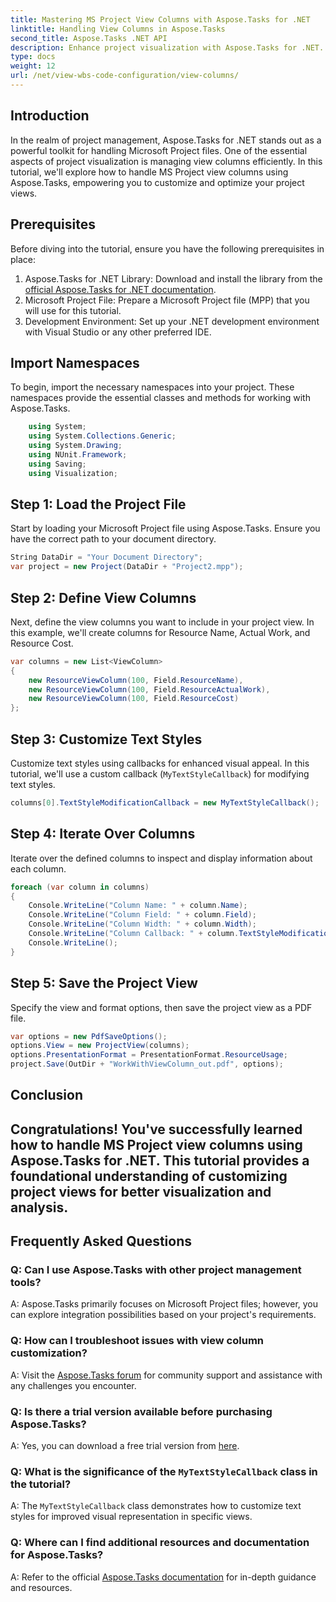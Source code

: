 ```yaml
---
title: Mastering MS Project View Columns with Aspose.Tasks for .NET
linktitle: Handling View Columns in Aspose.Tasks
second_title: Aspose.Tasks .NET API
description: Enhance project visualization with Aspose.Tasks for .NET. Learn to handle MS Project view columns step-by-step. Boost efficiency and customization.
type: docs
weight: 12
url: /net/view-wbs-code-configuration/view-columns/
---
```

## Introduction
In the realm of project management, Aspose.Tasks for .NET stands out as a powerful toolkit for handling Microsoft Project files. One of the essential aspects of project visualization is managing view columns efficiently. In this tutorial, we'll explore how to handle MS Project view columns using Aspose.Tasks, empowering you to customize and optimize your project views.
## Prerequisites
Before diving into the tutorial, ensure you have the following prerequisites in place:
1. Aspose.Tasks for .NET Library: Download and install the library from the [official Aspose.Tasks for .NET documentation](https://reference.aspose.com/tasks/net/).
2. Microsoft Project File: Prepare a Microsoft Project file (MPP) that you will use for this tutorial.
3. Development Environment: Set up your .NET development environment with Visual Studio or any other preferred IDE.
## Import Namespaces
To begin, import the necessary namespaces into your project. These namespaces provide the essential classes and methods for working with Aspose.Tasks.
```csharp
    using System;
    using System.Collections.Generic;
    using System.Drawing;
    using NUnit.Framework;
    using Saving;
    using Visualization;
```
## Step 1: Load the Project File
Start by loading your Microsoft Project file using Aspose.Tasks. Ensure you have the correct path to your document directory.
```csharp
String DataDir = "Your Document Directory";
var project = new Project(DataDir + "Project2.mpp");
```
## Step 2: Define View Columns
Next, define the view columns you want to include in your project view. In this example, we'll create columns for Resource Name, Actual Work, and Resource Cost.
```csharp
var columns = new List<ViewColumn>
{
    new ResourceViewColumn(100, Field.ResourceName),
    new ResourceViewColumn(100, Field.ResourceActualWork),
    new ResourceViewColumn(100, Field.ResourceCost)
};
```
## Step 3: Customize Text Styles
Customize text styles using callbacks for enhanced visual appeal. In this tutorial, we'll use a custom callback (`MyTextStyleCallback`) for modifying text styles.
```csharp
columns[0].TextStyleModificationCallback = new MyTextStyleCallback();
```
## Step 4: Iterate Over Columns
Iterate over the defined columns to inspect and display information about each column.
```csharp
foreach (var column in columns)
{
    Console.WriteLine("Column Name: " + column.Name);
    Console.WriteLine("Column Field: " + column.Field);
    Console.WriteLine("Column Width: " + column.Width);
    Console.WriteLine("Column Callback: " + column.TextStyleModificationCallback);
    Console.WriteLine();
}
```
## Step 5: Save the Project View
Specify the view and format options, then save the project view as a PDF file.
```csharp
var options = new PdfSaveOptions();
options.View = new ProjectView(columns);
options.PresentationFormat = PresentationFormat.ResourceUsage;
project.Save(OutDir + "WorkWithViewColumn_out.pdf", options);
```
## Conclusion
Congratulations! You've successfully learned how to handle MS Project view columns using Aspose.Tasks for .NET. This tutorial provides a foundational understanding of customizing project views for better visualization and analysis.
---
## Frequently Asked Questions
### Q: Can I use Aspose.Tasks with other project management tools?
A: Aspose.Tasks primarily focuses on Microsoft Project files; however, you can explore integration possibilities based on your project's requirements.
### Q: How can I troubleshoot issues with view column customization?
A: Visit the [Aspose.Tasks forum](https://forum.aspose.com/c/tasks/15) for community support and assistance with any challenges you encounter.
### Q: Is there a trial version available before purchasing Aspose.Tasks?
A: Yes, you can download a free trial version from [here](https://releases.aspose.com/).
### Q: What is the significance of the `MyTextStyleCallback` class in the tutorial?
A: The `MyTextStyleCallback` class demonstrates how to customize text styles for improved visual representation in specific views.
### Q: Where can I find additional resources and documentation for Aspose.Tasks?
A: Refer to the official [Aspose.Tasks documentation](https://reference.aspose.com/tasks/net/) for in-depth guidance and resources.